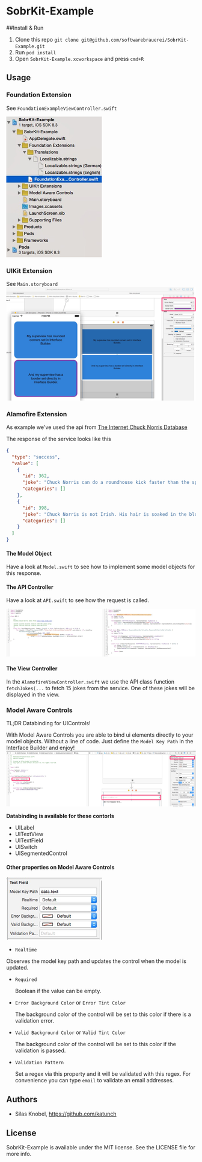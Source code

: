SobrKit-Example
===============

##Install & Run
1. Clone this repo `git clone git@github.com/softwarebrauerei/SobrKit-Example.git`
2. Run `pod install`
3. Open `SobrKit-Example.xcworkspace` and press `cmd+R`

## Usage
### Foundation Extension
See `FoundationExampleViewController.swift`

![Folder Structure Foundation](https://raw.githubusercontent.com/softwarebrauerei/SobrKit-Example/develop/assets/foundation-structure-screenshot.jpg)

### UIKit Extension
See `Main.storyboard`
![UIKit Extension Screenshot](https://raw.githubusercontent.com/softwarebrauerei/SobrKit-Example/develop/assets/uikit-extension-screenshot.jpg)

### Alamofire Extension
As example we've used the api from [The Internet Chuck Norris Database](http://www.icndb.com/api/)

The response of the service looks like this

```json
{
  "type": "success",
  "value": [
    {
      "id": 362,
      "joke": "Chuck Norris can do a roundhouse kick faster than the speed of light. This means that if you turn on a light switch, you will be dead before the lightbulb turns on.",
      "categories": []
    },
    {
      "id": 398,
      "joke": "Chuck Norris is not Irish. His hair is soaked in the blood of his victims.",
      "categories": []
    }
  ]
}
```
#### The Model Object
Have a look at `Model.swift` to see how to implement some model objects for this response.

#### The API Controller
Have a look at `API.swift` to see how the request is called.

![Object Mapping](https://raw.githubusercontent.com/softwarebrauerei/SobrKit-Example/develop/assets/alamofire-object-mapping-screenshot.jpg)

#### The View Controller
In the `AlamofireViewController.swift` we use the API class function `fetchJokes(...` to fetch 15 jokes from the service. One of these jokes will be displayed in the view.

### Model Aware Controls
TL;DR Databinding for UIControls!

With Model Aware Controls you are able to bind ui elements directly to your model objects. Without a line of code. Just define the `Model Key Path` in the Interface Builder and enjoy!
![Databinding](https://raw.githubusercontent.com/softwarebrauerei/SobrKit-Example/develop/assets/databinding-screenshot.jpg)

**Databinding is available for these contorls**
* UILabel
* UITextView
* UITextField
* UISwitch
* UISegmentedControl

#### Other properties on Model Aware Controls
![Model Aware Options](https://raw.githubusercontent.com/softwarebrauerei/SobrKit-Example/develop/assets/model-aware-options-screenshot.jpg)
* `Realtime`

 Observes the model key path and updates the control when the model is updated.

* `Required`

	Boolean if the value can be empty. 

* `Error Background Color` or `Error Tint Color`

	The background color of the control will be set to this color if there is a validation error.

* `Valid Background Color` or `Valid Tint Color`

	The background color of the control will be set to this color if the validation is passed. 

* `Validation Pattern`

	Set a regex via this property and it will be validated with this regex. For convenience you can type `email` to validate an email addresses.


## Authors

- Silas Knobel, https://github.com/katunch

## License

SobrKit-Example is available under the MIT license. See the LICENSE file for more info.

